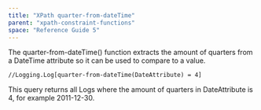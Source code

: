 ```yaml
---
title: "XPath quarter-from-dateTime"
parent: "xpath-constraint-functions"
space: "Reference Guide 5"
---
```



The quarter-from-dateTime() function extracts the amount of quarters from a DateTime attribute so it can be used to compare to a value.

```
//Logging.Log[quarter-from-dateTime(DateAttribute) = 4]

```

This query returns all Logs where the amount of quarters in DateAttribute is 4, for example 2011-12-30.
